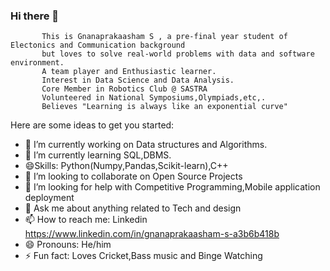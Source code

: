 ### Hi there 👋
           This is Gnanaprakaasham S , a pre-final year student of Electonics and Communication background
           but loves to solve real-world problems with data and software environment.
           A team player and Enthusiastic learner.
           Interest in Data Science and Data Analysis.
           Core Member in Robotics Club @ SASTRA
           Volunteered in National Symposiums,Olympiads,etc,.
           Believes "Learning is always like an exponential curve"


Here are some ideas to get you started:

- 🔭 I’m currently working on Data structures and Algorithms.
- 🌱 I’m currently learning SQL,DBMS.
- 😄Skills: Python(Numpy,Pandas,Scikit-learn),C++
- 👯 I’m looking to collaborate on Open Source Projects
- 🤔 I’m looking for help with  Competitive Programming,Mobile application deployment 
- 💬 Ask me about anything related to Tech and design
- 📫 How to reach me: Linkedin https://www.linkedin.com/in/gnanaprakaasham-s-a3b6b418b
- 😄 Pronouns: He/him
- ⚡ Fun fact: Loves Cricket,Bass music and Binge Watching

